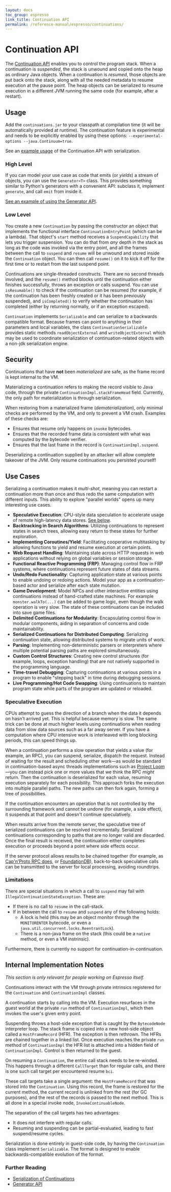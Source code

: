 ```yaml
---
layout: docs
toc_group: espresso
link_title: Continuation API
permalink: /reference-manual/espresso/continuations/
---
```


# Continuation API

The [Continuation API](https://mvnrepository.com/artifact/org.graalvm.espresso/continuations) enables you to control the program stack.
When a continuation is _suspended_, the stack is unwound and copied onto the heap as ordinary Java objects.
When a continuation is _resumed_, those objects are put back onto the stack, along with all the needed metadata to resume execution at the pause point.
The heap objects can be serialized to resume execution in a different JVM running the same code (for example, after a restart).

## Usage

Add the `continuations.jar` to your classpath at compilation time (it will be automatically provided at runtime).
The continuation feature is experimental and needs to be explicitly enabled by using these options: `--experimental-options --java.Continuum=true`.

See an [example usage](serialization.md) of the Continuation API with serialization.

### High Level

If you can model your use case as code that emits (or _yields_) a stream of objects, you can use the `Generator<T>`
class. This provides something similar to Python's generators with a convenient API:
subclass it, implement `generate`, and call `emit` from inside it.

[See an example of using the Generator API](generators.md).

### Low Level

You create a new `Continuation` by passing the constructor an object that implements the functional
interface `ContinuationEntryPoint` (which can be a lambda). That object's `start` method receives
a `SuspendCapability` that lets you trigger suspension. You can do that from _any_ depth in the stack as
long as the code was invoked via the entry point, and all the frames between the call to `suspend` and `resume` will be
unwound and stored inside the `Continuation` object. You can then call `resume()` on it to kick it off for the first
time or to restart from the last suspend point.

Continuations are single-threaded constructs. There are no second threads involved, and the `resume()` method blocks
until the continuation either finishes successfully, throws an exception or calls suspend.
You can use `isResumable()` to check if the continuation can be resumed (for example, if the continuation has been
freshly created or it has been previously suspended), and `isCompleted()` to verify whether the continuation has completed
(either by returning normally, or if an exception escaped).

`Continuation` implements `Serializable` and can serialize to a backwards compatible format. Because frames can point to
anything in their parameters and local variables, the class `ContinuationSerializable` provides static
methods `readObjectExternal` and `writeObjectExternal` which may be used to coordinate serialization of
continuation-related objects with a non-jdk serialization engine.

## Security

Continuations that have **not** been _materialized_ are safe, as the frame record is kept internal to the VM.

Materializing a continuation refers to making the record visible to Java code, through the
private `ContinuationImpl.stackFrameHead` field. Currently, the only path for materialization is through serialization.

When restoring from a materialized frame (_dematerialization_), only minimal checks are performed by the VM, and only to
prevent a VM crash. Examples of these checks are:

- Ensures that resume only happens on `invoke` bytecodes.
- Ensures that the recorded frame data is consistent with what was computed by the bytecode verifier.
- Ensures that the last frame in the record is `ContinuationImpl.suspend`.

Deserializing a continuation supplied by an attacker will allow complete takeover of the JVM. Only resume continuations
you persisted yourself!

## Use Cases

Serializing a continuation makes it _multi-shot_, meaning you can restart a continuation more than once and thus redo
the same computation with different inputs. This ability to explore "parallel worlds" opens up many interesting use
cases.

- **Speculative Execution**: CPU-style data speculation to accelerate usage of remote high-latency data
  stores. [See below](#speculative-execution).
- **Backtracking in Search Algorithms**: Utilizing continuations to represent states in search trees, allowing easy
  return to these states for further exploration.
- **Implementing Coroutines/Yield**: Facilitating cooperative multitasking by allowing functions to yield and resume
  execution at certain points.
- **Web Request Handling**: Maintaining state across HTTP requests in web applications without relying on global
  variables or session storage.
- **Functional Reactive Programming (FRP)**: Managing control flow in FRP systems, where continuations represent future
  states of data streams.
- **Undo/Redo Functionality**: Capturing application state at various points to enable undoing or redoing actions. Model
  your app as a continuation-based actor and serialize after each state mutation.
- **Game Development**: Model NPCs and other interactive entities using continuations instead of hand-crafted state
  machines. For example `monster.walkTo(...)` can be added to game logic, even though the walk operation is very slow.
  The state of these continuations can be included into save game files.
- **Delimited Continuations for Modularity**: Encapsulating control flow in modular components, aiding in separation of
  concerns and code maintainability.
- **Serialized Continuations for Distributed Computing**: Serializing continuation state, allowing distributed systems
  to migrate units of work.
- **Parsing**: Implementing non-deterministic parsers or interpreters where multiple potential parsing paths are
  explored simultaneously.
- **Custom Control Structures**: Creating new control structures (for example, loops, exception handling) that are not natively
  supported in the programming language.
- **Time-travel Debugging**: Capturing continuations at various points in a program to enable "stepping back" in time
  during debugging sessions.
- **Live Programming/Hot Code Swapping**: Using continuations to maintain program state while parts of the program are
  updated or reloaded.

### Speculative Execution

CPUs attempt to guess the direction of a branch when the data it depends on hasn't arrived yet. This is helpful because
memory is slow. The same trick can be done at much higher levels using continuations when reading data from slow data
sources such as a far away server. If you have a computation where CPU intensive work is interleaved with long blocking
periods, this can speed things up.

When a continuation performs a slow operation that yields a value (for example, an RPC), you can suspend, serialize, dispatch the request.
Instead of waiting for the result and scheduling other work—as would be standard in continuation-based async threads implementations such as [Project Loom](https://wiki.openjdk.org/display/loom/Main)—you
can instead pick one or more values that we think the RPC _might_ return.
Then the continuation is deserialized for each value, resuming execution separately for each possibility.
This approach forks the execution into multiple parallel paths. The new paths can then fork again, forming a tree of possibilities.

If the continuation encounters an operation that is not controlled by the surrounding framework and cannot be undone (for example, a side
effect), it suspends at that point and doesn't continue speculatively.

When results arrive from the remote server, the speculative tree of serialized continuations can be resolved incrementally.
Serialized continuations corresponding to paths that are no longer valid are discarded.
Once the final result is received, the continuation either completes execution or proceeds beyond a point where side effects occur.

If the server protocol allows results to be chained together (for example,
as [Cap'n'Proto RPC does](https://capnproto.org/rpc.html#time-travel-promise-pipelining),
or [FoundationDB](https://github.com/apple/foundationdb/wiki/Everything-about-GetMappedRange)), back-to-back speculative
calls can be transmitted to the server for local processing, avoiding roundtrips.

### Limitations

There are special situations in which a call to `suspend` may fail with `IllegalContinuationStateException`. These are:

- If there is no call to `resume` in the call-stack.
- If in between the call to `resume` and `suspend` any of the following holds:
    - A lock is held (this may be an object monitor through the `MONITORENTER` bytecode, or even
      a `java.util.concurrent.locks.ReentrantLock`).
    - There is a non-java frame on the stack (this could be a `native` method, or even a VM instrinsic).

Furthermore, there is currently no support for continuation-in-continuation.

## Internal Implementation Notes

*This section is only relevant for people working on Espresso itself.*

Continuations interact with the VM through private intrinsics registered for the `Continuation` and `ContinuationImpl` classes.

A continuation starts by calling into the VM. Execution resurfaces in the guest world at the private `run` method of
`ContinuationImpl`, which then invokes the user's given entry point.

Suspending throws a host-side exception that is caught by the `BytecodeNode` interpreter loop. The stack frame is copied
into a new host-side object called a `HostFrameRecord` (HFR). The exception is then rethrown. The HFRs are chained
together in a linked list. Once execution reaches the private `run` method of `ContinuationImpl` the HFR list is
attached into a hidden field of `ContinuationImpl`. Control is then returned to the guest.

On resuming a `Continuation`, the entire call stack needs to be re-winded. This happens through a different `CallTarget`
than for regular calls, and there is one such call target per encountered resume `bci`.

These call targets take a single argument: the `HostFrameRecord` that was stored into the `Continuation`. Using this
record, the frame is restored for the current method, the current record is unlinked from the rest (for GC purposes), and
the rest of the records is passed to the next method. This is all done in a special invoke node, `InvokeContinuableNode`.

The separation of the call targets has two advantages:

- It does not interfere with regular calls.
- Resuming and suspending can be partial-evaluated, leading to fast suspend/resume cycles.

Serialization is done entirely in guest-side code, by having the `Continuation` class implement `Serializable`. The
format is designed to enable backwards-compatible evolution of the format.

### Further Reading
* [Serialization of Continuations](serialization.md)
* [Generator API](generators.md)

